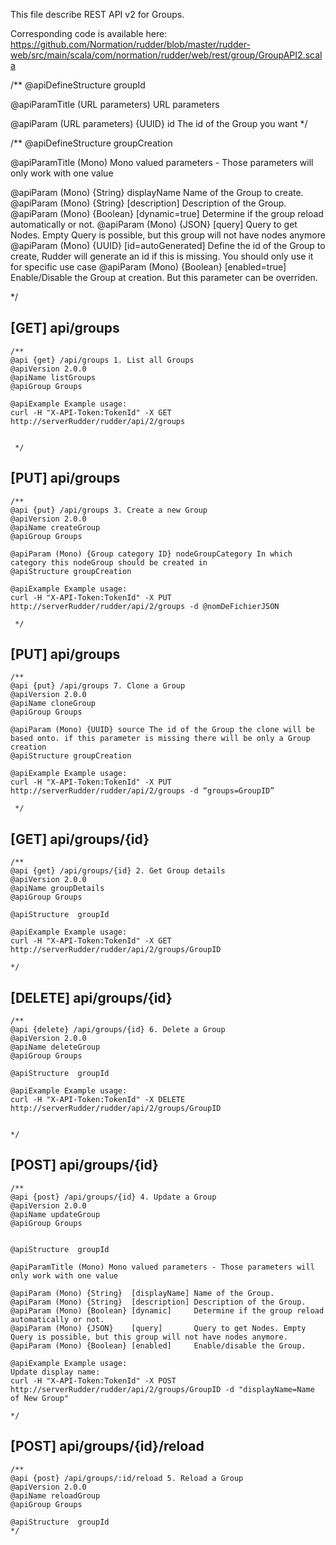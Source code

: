 
This file describe REST API v2 for Groups.

Corresponding code is available here: 
https://github.com/Normation/rudder/blob/master/rudder-web/src/main/scala/com/normation/rudder/web/rest/group/GroupAPI2.scala

/**
   @apiDefineStructure groupId

   @apiParamTitle (URL parameters) URL parameters

   @apiParam (URL parameters) {UUID} id The id of the Group you want
 */

 /**
   @apiDefineStructure groupCreation

   @apiParamTitle (Mono) Mono valued parameters - Those parameters will only work with one value


   @apiParam (Mono) {String}  displayName        Name of the Group to create.
   @apiParam (Mono) {String}  [description]      Description of the Group.
   @apiParam (Mono) {Boolean} [dynamic=true]     Determine if the group reload automatically or not.
   @apiParam (Mono) {JSON}    [query]            Query to get Nodes. Empty Query is possible, but this group will not have nodes anymore
   @apiParam (Mono) {UUID}    [id=autoGenerated] Define the id of the Group to create, Rudder will generate an id if this is missing. You should only use it for specific use case
   @apiParam (Mono) {Boolean} [enabled=true]     Enable/Disable the Group at creation. But this parameter can be overriden.

 */

[GET] api/groups
-----------------

    /**
    @api {get} /api/groups 1. List all Groups
    @apiVersion 2.0.0
    @apiName listGroups
    @apiGroup Groups
    
    @apiExample Example usage:
    curl -H "X-API-Token:TokenId" -X GET http://serverRudder/rudder/api/2/groups


     */


[PUT] api/groups
-----------------

    /**
    @api {put} /api/groups 3. Create a new Group
    @apiVersion 2.0.0
    @apiName createGroup
    @apiGroup Groups

    @apiParam (Mono) {Group category ID} nodeGroupCategory In which category this nodeGroup should be created in
    @apiStructure groupCreation
    
    @apiExample Example usage:
    curl -H "X-API-Token:TokenId" -X PUT http://serverRudder/rudder/api/2/groups -d @nomDeFichierJSON

     */


[PUT] api/groups
-----------------

    /**
    @api {put} /api/groups 7. Clone a Group
    @apiVersion 2.0.0
    @apiName cloneGroup
    @apiGroup Groups

    @apiParam (Mono) {UUID} source The id of the Group the clone will be based onto. if this parameter is missing there will be only a Group creation
    @apiStructure groupCreation
    
    @apiExample Example usage:
    curl -H "X-API-Token:TokenId" -X PUT http://serverRudder/rudder/api/2/groups -d “groups=GroupID”

     */

[GET] api/groups/{id}
--------------------------

    /**
    @api {get} /api/groups/{id} 2. Get Group details
    @apiVersion 2.0.0
    @apiName groupDetails
    @apiGroup Groups

    @apiStructure  groupId
     
    @apiExample Example usage:
    curl -H "X-API-Token:TokenId" -X GET http://serverRudder/rudder/api/2/groups/GroupID

    */

[DELETE] api/groups/{id}
--------------------------

    /**
    @api {delete} /api/groups/{id} 6. Delete a Group
    @apiVersion 2.0.0
    @apiName deleteGroup
    @apiGroup Groups
     
    @apiStructure  groupId

    @apiExample Example usage:
    curl -H "X-API-Token:TokenId" -X DELETE http://serverRudder/rudder/api/2/groups/GroupID


    */


[POST] api/groups/{id}
--------------------------

    /**
    @api {post} /api/groups/{id} 4. Update a Group
    @apiVersion 2.0.0
    @apiName updateGroup
    @apiGroup Groups


    @apiStructure  groupId

    @apiParamTitle (Mono) Mono valued parameters - Those parameters will only work with one value

    @apiParam (Mono) {String}  [displayName] Name of the Group.
    @apiParam (Mono) {String}  [description] Description of the Group.
    @apiParam (Mono) {Boolean} [dynamic]     Determine if the group reload automatically or not.
    @apiParam (Mono) {JSON}    [query]       Query to get Nodes. Empty Query is possible, but this group will not have nodes anymore.
    @apiParam (Mono) {Boolean} [enabled]     Enable/disable the Group.
     
    @apiExample Example usage:
    Update display name: 
    curl -H "X-API-Token:TokenId" -X POST http://serverRudder/rudder/api/2/groups/GroupID -d "displayName=Name of New Group"

    */

[POST] api/groups/{id}/reload
--------------------------

    /**
    @api {post} /api/groups/:id/reload 5. Reload a Group
    @apiVersion 2.0.0
    @apiName reloadGroup
    @apiGroup Groups

    @apiStructure  groupId
    */

